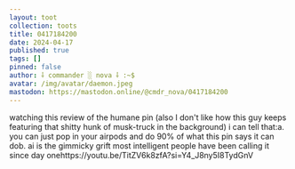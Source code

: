 ```yaml
---
layout: toot
collection: toots
title: 0417184200
date: 2024-04-17
published: true
tags: []
pinned: false
author: ⸸ commander ░ nova ⸸ :~$
avatar: /img/avatar/daemon.jpeg
mastodon: https://mastodon.online/@cmdr_nova/0417184200
---
```


watching this review of the humane pin (also I don't like how this guy keeps featuring that shitty hunk of musk-truck in the background) i can tell that:a. you can just pop in your airpods and do 90% of what this pin says it can dob. ai is the gimmicky grift most intelligent people have been calling it since day onehttps://youtu.be/TitZV6k8zfA?si=Y4_J8ny5I8TydGnV
